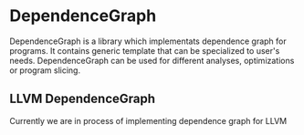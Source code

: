 # DependenceGraph
DependenceGraph is a library which implementats dependence graph for programs.
It contains generic template that can be specialized to user's needs.
DependenceGraph can be used for different analyses,
optimizations or program slicing.

## LLVM DependenceGraph
Currently we are in process of implementing dependence graph for LLVM
